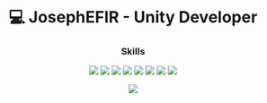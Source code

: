 <h1 align="center">💻 JosephEFIR - Unity Developer </h1>

<h3 align="center">Skills</h1>
<div align="center">
  <div>
    <img src="https://img.shields.io/badge/C%23-090909?style=for-the-badge&logo=sharp&logoColor=99CC00">
    <img src="https://img.shields.io/badge/Unity-100000?style=for-the-badge&logo=unity&logoColor=ffffff">
     <img src="https://img.shields.io/badge/UniRx-00BFFF?style=for-the-badge&logoColor=ffffff">
    <img src="https://img.shields.io/badge/UniTask-FFD700?style=for-the-badge&logoColor=ffffff">
    <img src="https://img.shields.io/badge/Zenject-FF4500?style=for-the-badge&logoColor=ffffff">
    <img src="https://img.shields.io/badge/DoTween-8A2BE2?style=for-the-badge&logoColor=ffffff">
    <img src="https://img.shields.io/badge/FMOD-1E90FF?style=for-the-badge&logoColor=ffffff">
    <img src="https://img.shields.io/badge/OdinInspector-32CD32?style=for-the-badge&logoColor=ffffff">
</p>


<p align="center">
  <img src="https://github-readme-stats.vercel.app/api?username=JosephEfir&theme=synthwave&show_icons=true&hide_border=true&count_private=true&locale=ru">
</p>
